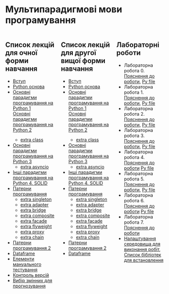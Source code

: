 <!-- Google tag (gtag.js) -->
<script async src="https://www.googletagmanager.com/gtag/js?id=G-74DZG0CQKR"></script>
<script>
  window.dataLayer = window.dataLayer || [];
  function gtag(){dataLayer.push(arguments);}
  gtag('js', new Date());

  gtag('config', 'G-74DZG0CQKR');
</script>
<!-- Google Tag Manager (noscript) -->
<noscript><iframe src="https://www.googletagmanager.com/ns.html?id=GTM-WFV4C9R4"
height="0" width="0" style="display:none;visibility:hidden"></iframe></noscript>
<!-- End Google Tag Manager (noscript) -->

<!-- Google Tag Manager -->
<script>(function(w,d,s,l,i){w[l]=w[l]||[];w[l].push({'gtm.start':
new Date().getTime(),event:'gtm.js'});var f=d.getElementsByTagName(s)[0],
j=d.createElement(s),dl=l!='dataLayer'?'&l='+l:'';j.async=true;j.src=
'https://www.googletagmanager.com/gtm.js?id='+i+dl;f.parentNode.insertBefore(j,f);
})(window,document,'script','dataLayer','GTM-WFV4C9R4');</script>
<!-- End Google Tag Manager -->

# Мультипарадигмові мови програмування

<div style="display: flex; gap: 20px;">
  <div style="flex: 1;">
    <h2>Список лекцій для очної форми навчання</h2>
<ul>
<li>
   <a href="https://github.com/GeorgKantsedal/HeorhiiKantsedal.github.io/blob/10e9221148f19300db3902bcd54a532af7e05b1a/lectures%20materials/mmp/MMP0%20%D0%A0%D0%A1%D0%9E%20%D0%9E%D1%87%D0%BD%D0%B0%20%D1%84%D0%BE%D1%80%D0%BC%D0%B0%20%D0%BD%D0%B0%D0%B2%D1%87%D0%B0%D0%BD%D0%BD%D1%8F.pdf">
      Вступ</a>
</li>
<li>
   <a href="https://github.com/GeorgKantsedal/HeorhiiKantsedal.github.io/blob/10e9221148f19300db3902bcd54a532af7e05b1a/lectures%20materials/mmp/MMP1%20basics%20for%20start.pdf">
   Python основа</a>
</li>
<li>
   <a href="https://github.com/GeorgKantsedal/HeorhiiKantsedal.github.io/blob/10e9221148f19300db3902bcd54a532af7e05b1a/lectures%20materials/mmp/MMP2%20Paradigms%20in%20Python.pdf">
   Основні парадигми програмування на Python 1</a>
</li>
   <a href="https://github.com/GeorgKantsedal/HeorhiiKantsedal.github.io/blob/10e9221148f19300db3902bcd54a532af7e05b1a/lectures%20materials/mmp/MMP3%20Paradigms%20in%20Python%20part2.pdf">
   Основні парадигми програмування на Python 2</a> 
   <ul>
   <li>
      <a href="https://github.com/GeorgKantsedal/HeorhiiKantsedal.github.io/blob/ae20c98606dc5192ee779f853030d7f07746f4fe/lectures%20materials/mmp/extra/class.py">
      extra class</a>
   </li>
   </ul>
<li> 
   <a href="https://github.com/GeorgKantsedal/HeorhiiKantsedal.github.io/blob/10e9221148f19300db3902bcd54a532af7e05b1a/lectures%20materials/mmp/MMP4%20Paradigms%20in%20Python%20part3.pdf">
   Основні парадигми програмування на Python 3</a> 
   <ul>
   <li> <a href="https://github.com/GeorgKantsedal/HeorhiiKantsedal.github.io/blob/d6e6e0b6032b0386b685236baf9866a3bb01ea44/lectures%20materials/mmp/extra/async.py">
   extra asyncio</a>
   </li>
   </ul>
</li>
<li>
   <a href="https://github.com/GeorgKantsedal/HeorhiiKantsedal.github.io/blob/ea8c7d0d8c65801258197d2b0875facf6cfc9b88/lectures%20materials/mmp/MMP5%20Paradigms%20in%20Python%20part4.pdf">
   Інші парадигми програмування на Python 4. SOLID</a>
</li>
<li>
   <a href="https://github.com/GeorgKantsedal/HeorhiiKantsedal.github.io/blob/ff82b9021e69de75172c31d72948af3f3cab4a14/lectures%20materials/mmp/MMP6%20Design%20Pattern%20in%20Python.pdf">
   Патерни програмування</a>
   <ul>
   <li><a href="https://github.com/GeorgKantsedal/HeorhiiKantsedal.github.io/blob/6373495938be4d1f4975cfc9ef44c3c4960a6452/lectures%20materials/mmp/extra/singleton.py">
   extra singleton</a> </li>
   <li><a href="https://github.com/GeorgKantsedal/HeorhiiKantsedal.github.io/blob/9775820f4faadb9cfa860af150449bba75f4ab05/lectures%20materials/mmp/extra/adapter.py">
   extra adapter</a> </li>
   <li><a href="https://github.com/GeorgKantsedal/HeorhiiKantsedal.github.io/blob/de906cc554eadbb34ab3ddfaf8ec4f2ce3609f92/lectures%20materials/mmp/extra/bridge.py">
   extra bridge</a> </li>
   <li><a href="https://github.com/GeorgKantsedal/HeorhiiKantsedal.github.io/blob/42f407d97ae0651f4811286c5a7ed7b64de10d04/lectures%20materials/mmp/extra/composite.py">
   extra composite</a> </li>
   <li><a href="https://github.com/GeorgKantsedal/HeorhiiKantsedal.github.io/blob/a034365a30c0040fba38d944f8e1335ce9f1f8c4/lectures%20materials/mmp/extra/facade.py">
   extra facade</a> </li>
   <li><a href="https://github.com/GeorgKantsedal/HeorhiiKantsedal.github.io/blob/a034365a30c0040fba38d944f8e1335ce9f1f8c4/lectures%20materials/mmp/extra/flyweight.py">
   extra flyweight</a> </li>
   <li><a href="https://github.com/GeorgKantsedal/HeorhiiKantsedal.github.io/blob/a034365a30c0040fba38d944f8e1335ce9f1f8c4/lectures%20materials/mmp/extra/proxy.py">
   extra proxy</a> </li>
   <li><a href="https://github.com/GeorgKantsedal/HeorhiiKantsedal.github.io/blob/a034365a30c0040fba38d944f8e1335ce9f1f8c4/lectures%20materials/mmp/extra/chain.py">
   extra chain</a> </li>
</ul>
</li>
<li><a href="https://github.com/GeorgKantsedal/HeorhiiKantsedal.github.io/blob/ff82b9021e69de75172c31d72948af3f3cab4a14/lectures%20materials/mmp/MMP6%20Design%20Pattern%20in%20Python.pdf">
   Патерни програмування 2</a> </li>
<li><a href="https://github.com/GeorgKantsedal/HeorhiiKantsedal.github.io/blob/c4482aa89aec39938c1c4ddc1e178ab781be7fff/lectures%20materials/mmp/MMP7%20DataFrame.pdf">
Dataframe</a> </li>
<li> <a href="old testing prez/manual tesing.md"> 
Елементи мануального тестування </a> </li>
<li> <a href="MMP.md">Контроль версій</a> </li>
<li> <a href="https://github.com/GeorgKantsedal/HeorhiiKantsedal.github.io/blob/d146cad927f35525c6b5f8df1b92beddf2f20939/lectures%20materials/mmp/MMP8%20feature%20selection.pdf">
Вибір змінних для прогнозування</a> </li>
</ul>
  </div>
  <div style="flex: 1;">
    <h2>Список лекцій для другої вищої форми навчання</h2>
<ul>
<li>
   <a href="https://github.com/GeorgKantsedal/HeorhiiKantsedal.github.io/blob/10e9221148f19300db3902bcd54a532af7e05b1a/lectures%20materials/mmp/MMP0%20%D0%A0%D0%A1%D0%9E%20%D0%97%D0%B0%D0%BE%D1%87%D0%BD%D0%B0%20%D1%84%D0%BE%D1%80%D0%BC%D0%B0%20%D0%BD%D0%B0%D0%B2%D1%87%D0%B0%D0%BD%D0%BD%D1%8F.pdf">
      Вступ</a>
</li>
<li>
   <a href="https://github.com/GeorgKantsedal/HeorhiiKantsedal.github.io/blob/10e9221148f19300db3902bcd54a532af7e05b1a/lectures%20materials/mmp/MMP1%20basics%20for%20start.pdf">
   Python основа</a>
</li>
<li>
   <a href="https://github.com/GeorgKantsedal/HeorhiiKantsedal.github.io/blob/10e9221148f19300db3902bcd54a532af7e05b1a/lectures%20materials/mmp/MMP2%20Paradigms%20in%20Python.pdf">
   Основні парадигми програмування на Python 1</a>
</li>
   <a href="https://github.com/GeorgKantsedal/HeorhiiKantsedal.github.io/blob/10e9221148f19300db3902bcd54a532af7e05b1a/lectures%20materials/mmp/MMP3%20Paradigms%20in%20Python%20part2.pdf">
   Основні парадигми програмування на Python 2</a> 
   <ul>
   <li>
      <a href="https://github.com/GeorgKantsedal/HeorhiiKantsedal.github.io/blob/ae20c98606dc5192ee779f853030d7f07746f4fe/lectures%20materials/mmp/extra/class.py">
      extra class</a>
   </li>
   </ul>
<li> 
   <a href="https://github.com/GeorgKantsedal/HeorhiiKantsedal.github.io/blob/10e9221148f19300db3902bcd54a532af7e05b1a/lectures%20materials/mmp/MMP4%20Paradigms%20in%20Python%20part3.pdf">
   Основні парадигми програмування на Python 3</a> 
   <ul>
   <li> <a href="https://github.com/GeorgKantsedal/HeorhiiKantsedal.github.io/blob/d6e6e0b6032b0386b685236baf9866a3bb01ea44/lectures%20materials/mmp/extra/async.py">
   extra asyncio</a>
   </li>
   </ul>
</li>
<li>
   <a href="https://github.com/GeorgKantsedal/HeorhiiKantsedal.github.io/blob/ea8c7d0d8c65801258197d2b0875facf6cfc9b88/lectures%20materials/mmp/MMP5%20Paradigms%20in%20Python%20part4.pdf">
   Інші парадигми програмування на Python 4. SOLID</a>
</li>
<li>
   <a href="https://github.com/GeorgKantsedal/HeorhiiKantsedal.github.io/blob/ff82b9021e69de75172c31d72948af3f3cab4a14/lectures%20materials/mmp/MMP6%20Design%20Pattern%20in%20Python.pdf">
   Патерни програмування</a>
   <ul>
   <li><a href="https://github.com/GeorgKantsedal/HeorhiiKantsedal.github.io/blob/6373495938be4d1f4975cfc9ef44c3c4960a6452/lectures%20materials/mmp/extra/singleton.py">
   extra singleton</a> </li>
   <li><a href="https://github.com/GeorgKantsedal/HeorhiiKantsedal.github.io/blob/9775820f4faadb9cfa860af150449bba75f4ab05/lectures%20materials/mmp/extra/adapter.py">
   extra adapter</a> </li>
   <li><a href="https://github.com/GeorgKantsedal/HeorhiiKantsedal.github.io/blob/de906cc554eadbb34ab3ddfaf8ec4f2ce3609f92/lectures%20materials/mmp/extra/bridge.py">
   extra bridge</a> </li>
   <li><a href="https://github.com/GeorgKantsedal/HeorhiiKantsedal.github.io/blob/42f407d97ae0651f4811286c5a7ed7b64de10d04/lectures%20materials/mmp/extra/composite.py">
   extra composite</a> </li>
   <li><a href="https://github.com/GeorgKantsedal/HeorhiiKantsedal.github.io/blob/a034365a30c0040fba38d944f8e1335ce9f1f8c4/lectures%20materials/mmp/extra/facade.py">
   extra facade</a> </li>
   <li><a href="https://github.com/GeorgKantsedal/HeorhiiKantsedal.github.io/blob/a034365a30c0040fba38d944f8e1335ce9f1f8c4/lectures%20materials/mmp/extra/flyweight.py">
   extra flyweight</a> </li>
   <li><a href="https://github.com/GeorgKantsedal/HeorhiiKantsedal.github.io/blob/a034365a30c0040fba38d944f8e1335ce9f1f8c4/lectures%20materials/mmp/extra/proxy.py">
   extra proxy</a> </li>
   <li><a href="https://github.com/GeorgKantsedal/HeorhiiKantsedal.github.io/blob/a034365a30c0040fba38d944f8e1335ce9f1f8c4/lectures%20materials/mmp/extra/chain.py">
   extra chain</a> </li>
</ul>
</li>
<li><a href="https://github.com/GeorgKantsedal/HeorhiiKantsedal.github.io/blob/ff82b9021e69de75172c31d72948af3f3cab4a14/lectures%20materials/mmp/MMP6%20Design%20Pattern%20in%20Python.pdf">
   Патерни програмування 2</a> </li>
<li><a href="https://github.com/GeorgKantsedal/HeorhiiKantsedal.github.io/blob/c4482aa89aec39938c1c4ddc1e178ab781be7fff/lectures%20materials/mmp/MMP7%20DataFrame.pdf">
Dataframe</a> </li>
</ul>
</div>
<div style="flex: 1;">
<h2> Лабораторні роботи </h2>
<ul> 
<li> Лабораторна робота 0.
<a href="labs/task0.md">Пояснення до роботи</a>, 
<a href="https://github.com/GeorgKantsedal/HeorhiiKantsedal.github.io/blob/ebf9fa1079eeabdbdf66c6a8c399981fa5ea1542/lectures%20materials/mmp/labs/code_start_with/task0.py">
Py file</a>
</li>
<li> Лабораторна робота 1. 
<a href="labs/task1.md">Пояснення до роботи</a>,
<a href="https://github.com/GeorgKantsedal/HeorhiiKantsedal.github.io/blob/ebf9fa1079eeabdbdf66c6a8c399981fa5ea1542/lectures%20materials/mmp/labs/code_start_with/task1.py">Py file</a> 
</li>
<li> Лабораторна робота 2. 
<a href="labs/task2.md">Пояснення до роботи</a>,
<a href="https://github.com/GeorgKantsedal/HeorhiiKantsedal.github.io/blob/ebf9fa1079eeabdbdf66c6a8c399981fa5ea1542/lectures%20materials/mmp/labs/code_start_with/task2.py">Py file</a> 
</li>
<li> Лабораторна робота 3. 
<a href="labs/task3.md">Пояснення до роботи</a>, 
<a href="https://github.com/GeorgKantsedal/HeorhiiKantsedal.github.io/blob/ebf9fa1079eeabdbdf66c6a8c399981fa5ea1542/lectures%20materials/mmp/labs/code_start_with/task3.py">Py file</a> 
</li>
<li> Лабораторна робота 4.  
<a href="labs/task4.md">Пояснення до роботи</a>
<a href="https://github.com/GeorgKantsedal/HeorhiiKantsedal.github.io/blob/ebf9fa1079eeabdbdf66c6a8c399981fa5ea1542/lectures%20materials/mmp/labs/code_start_with/task4.py">Py file</a>
</li>
<li> Лабораторна робота 5. 
<a href="labs/task5.md">Пояснення до роботи</a>,
<a href="https://github.com/GeorgKantsedal/HeorhiiKantsedal.github.io/blob/ebf9fa1079eeabdbdf66c6a8c399981fa5ea1542/lectures%20materials/mmp/labs/code_start_with/task5.py">Py file</a> 
</li>
<li> Лабораторна робота 6.  
<a href="labs/task6.md">Пояснення до роботи</a> 
<a href="https://github.com/GeorgKantsedal/HeorhiiKantsedal.github.io/blob/ebf9fa1079eeabdbdf66c6a8c399981fa5ea1542/lectures%20materials/mmp/labs/code_start_with/task6.py">Py file</a> 
</li>
<li> Лабораторна робота 7.  
<a href="labs/task7.md">Пояснення до роботи</a>
</li>
<li> 
<a href="labs/setup.md">Налаштування середовища для виконання робіт</a>,
<a href="labs/libs_for_env">Список бібліотек для встановлення</a>
</li>

</ul>
</div>

</div>
